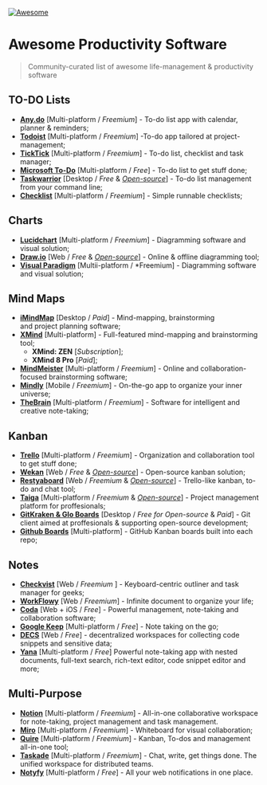 [![Awesome](https://awesome.re/badge-flat2.svg)](https://awesome.re)
# Awesome Productivity Software
> Community-curated list of awesome life-management & productivity software
## TO-DO Lists
* [**Any.do**](https://www.any.do/) [Multi-platform / *Freemium*] - To-do list app with calendar, planner & reminders;
* [**Todoist**](https://todoist.com/) [Multi-platform / *Freemium*] -To-do app tailored at project-management;
* [**TickTick**](https://ticktick.com/) [Multi-platform / *Freemium*] - To-do list, checklist and task manager;
* [**Microsoft To-Do**](https://todo.microsoft.com/) [Multi-platform / *Free*] - To-do list to get stuff done;
* [**Taskwarrior**](https://taskwarrior.org/) [Desktop / *Free* & [*Open-source*](https://github.com/GothenburgBitFactory/taskwarrior)] - To-do list management from your command line;
* [**Checklist**](https://checklist.com/) [Multi-platform / *Freemium*] - Simple runnable checklists;
## Charts
* [**Lucidchart**](http://lucidchart.com/) [Multi-platform / *Freemium*] - Diagramming software and visual solution;
* [**Draw.io**](https://www.draw.io/) [Web / *Free* & [*Open-source*](https://github.com/jgraph/drawio)] - Online & offline diagramming tool;
* [**Visual Paradigm**](https://www.visual-paradigm.com/) [Multii-platform / *Freemium] - Diagramming software and visual solution;
## Mind Maps
* [**iMindMap**](https://imindmap.com/) [Desktop / *Paid*] - Mind-mapping, brainstorming  
and project planning software;
* [**XMind**](https://www.xmind.net/) [Multi-platform] - Full-featured mind-mapping and brainstorming tool;
	* **XMind: ZEN** [*Subscription*];
	* **XMind 8 Pro** [*Paid*];
* [**MindMeister**](https://www.mindmeister.com/) [Multi-platform / *Freemium*] - Online and collaboration-focused brainstorming software;
* [**Mindly**](http://www.mindlyapp.com/) [Mobile / *Freemium*] - On-the-go app to organize your inner universe;
* [**TheBrain**](https://www.thebrain.com/) [Multi-platform / *Freemium*] - Software for intelligent and creative note-taking;
## Kanban
* [**Trello**](https://trello.com/) [Multi-platform / *Freemium*] - Organization and collaboration tool to get stuff done;
* [**Wekan**](https://wekan.github.io/) [Web / *Free* & [*Open-source*](https://github.com/wekan/wekan)] - Open-source kanban solution;
* [**Restyaboard**](https://restya.com/board) [Web / *Freemium* & [*Open-source*](https://github.com/RestyaPlatform/board)] - Trello-like kanban, to-do and chat tool;
* [**Taiga**](https://taiga.io/) [Multi-platform / *Freemium* & [*Open-source*](https://github.com/taigaio/)] - Project management platform for proffesionals;
* [**GitKraken & Glo Boards**](https://www.gitkraken.com/glo) [Desktop / *Free for Open-source* & *Paid*] - Git client aimed at proffesionals & supporting open-source development; 
* [**Github Boards**](https://docs.github.com/en/enterprise-cloud@latest/issues/organizing-your-work-with-project-boards/managing-project-boards/about-project-boards) [Multi-platform] - GitHub Kanban boards built into each repo;
## Notes
* [**Checkvist**](https://checkvist.com/) [Web / *Freemium* ] - Keyboard-centric outliner and task manager for geeks;
* [**WorkFlowy**](https://www.workflowy.com/) [Web / *Freemium*] - Infinite document to organize your life;
* [**Coda**](https://coda.io/) [Web + iOS / *Free*] - Powerful management, note-taking and collaboration software;
* [**Google Keep**](https://www.google.com/keep/) [Multi-platform / *Free*] - Note taking on the go; 
* [**DECS**](https://app.decs.xyz/) [Web / *Free*] - decentralized workspaces for collecting code snippets and sensitive data;
* [**Yana**](https://yana.js.org) [Multi-platform / *Free*] Powerful note-taking app with nested documents, full-text search, rich-text editor, code snippet editor and more;
## Multi-Purpose
* [**Notion**](https://www.notion.so/) [Multi-platform / *Freemium*] - All-in-one collaborative workspace for note-taking, project management and task management.
* [**Miro**](https://miro.com/) [Multi-platform / *Freemium*] - Whiteboard for visual collaboration;
* [**Quire**](https://quire.io/) [Multi-platform / *Freemium*] - Kanban, To-dos and management all-in-one tool;
* [**Taskade**](https://taskade.com/) [Multi-platform / *Freemium*] - Chat, write, get things done. The unified workspace for distributed teams.
* [**Notyfy**](https://notyfy.co/) [Multi-platform / *Free*] - All your web notifications in one place.
